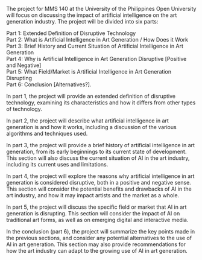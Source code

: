 The project for MMS 140 at the University of the Philippines Open University will focus on discussing the impact of artificial intelligence on the art generation industry. The project will be divided into six parts:

Part 1: Extended Definition of Disruptive Technology <br>
Part 2: What is Artificial Intelligence in Art Generation / How Does it Work <br>
Part 3: Brief History and Current Situation of Artificial Intelligence in Art Generation <br>
Part 4: Why is Artificial Intelligence in Art Generation Disruptive [Positive and Negative] <br>
Part 5: What Field/Market is Artificial Intelligence in Art Generation Disrupting <br>
Part 6: Conclusion [Alternatives?]. <br>

In part 1, the project will provide an extended definition of disruptive technology, examining its characteristics and how it differs from other types of technology. 

In part 2, the project will describe what artificial intelligence in art generation is and how it works, including a discussion of the various algorithms and techniques used.

In part 3, the project will provide a brief history of artificial intelligence in art generation, from its early beginnings to its current state of development. This section will also discuss the current situation of AI in the art industry, including its current uses and limitations.

In part 4, the project will explore the reasons why artificial intelligence in art generation is considered disruptive, both in a positive and negative sense. This section will consider the potential benefits and drawbacks of AI in the art industry, and how it may impact artists and the market as a whole.

In part 5, the project will discuss the specific field or market that AI in art generation is disrupting. This section will consider the impact of AI on traditional art forms, as well as on emerging digital and interactive media.

In the conclusion (part 6), the project will summarize the key points made in the previous sections, and consider any potential alternatives to the use of AI in art generation. This section may also provide recommendations for how the art industry can adapt to the growing use of AI in art generation.
